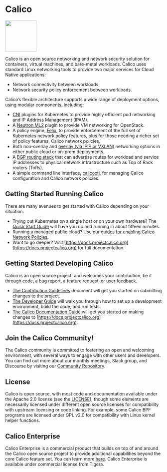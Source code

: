 # Calico
<img src="http://docs.projectcalico.org/images/felix.png" width="100" height="100">

Calico is an open source networking and network security solution for containers, virtual machines, and bare-metal workloads.
Calico uses standard Linux networking tools to provide two major services for Cloud Native applications:

- Network connectivity between workloads.
- Network security policy enforcement between workloads.

Calico’s flexible architecture supports a wide range of deployment options, using modular components, including:

- [CNI](https://github.com/projectcalico/cni-plugin) plugins for Kubernetes to provide highly efficient pod networking and IP
  Address Management (IPAM).
- A [Neutron ML2](https://github.com/projectcalico/networking-calico) plugin to provide VM networking for OpenStack.
- A policy engine, [Felix](https://github.com/projectcalico/felix), to provide enforcement of the full set of Kubernetes
  network policy features, plus for those needing a richer set of policy features, Calico network policies.
- Both non-overlay and [overlay (via IPIP or VXLAN)](https://docs.projectcalico.org/networking/vxlan-ipip) networking options
  in either public cloud or on-prem deployments.
- A [BGP routing stack](https://docs.projectcalico.org/networking/bgp) that can advertise routes for workload and service IP
  addresses to physical network infrastructure such as Top of Rack routers (ToRs).
- A simple command line interface, [calicoctl](https://github.com/projectcalico/calicoctl), for managing Calico configuration
  and Calico network policies.

## Getting Started Running Calico

There are many avenues to get started with Calico depending on your situation.

- Trying out Kubernetes on a single host or on your own hardware? The
  [Quick Start Guide](https://docs.projectcalico.org/getting-started/kubernetes/quickstart) will have you up and running in
  about fifteen minutes.
- Running a managed public cloud? Use our
  [guides for enabling Calico Network Policies](https://docs.projectcalico.org/getting-started/kubernetes/managed-public-cloud/).
- Want to go deeper? Visit [https://docs.projectcalico.org](https://docs.projectcalico.org) for full documentation.

## Getting Started Developing Calico

Calico is an open source project, and welcomes your contribution, be it through code, a bug report, a feature request, or user
feedback.

- [The Contribution Guidelines](CONTRIBUTING_CODE.md) document will get you started on submitting changes to the project.
- [The Developer Guide](DEVELOPER_GUIDE.md) will walk you through how to set up a development environment, build the code,
  and run tests.
- [The Calico Documentation Guide](CONTRIBUTING_DOCS.md) will get you started on making changes to
  [https://docs.projectcalico.org](https://docs.projectcalico.org).

## Join the Calico Community!

The Calico community is committed to fostering an open and welcoming environment, with several ways to engage with other users
and developers. You can find out more about our monthly meetings, Slack group, and Discourse by visiting our
[Community Repository](https://github.com/projectcalico/community).

## License

Calico is open source, with most code and documentation available under the Apache 2.0 license (see the [LICENSE](LICENSE)), though some elements are necessarily licensed under different open source licenses for compatibility with upstream licensing or code linking. For example, some Calico BPF programs are licensed under GPL v2.0 for compatibility with Linux kernel helper functions.

## Calico Enterprise

Calico Enterprise is a commercial product that builds on top of and around the Calico open source project to provide additional capabilities beyond the core Calico feature set. You can learn more [here](https://docs.projectcalico.org/calico-enterprise/). Calico Enterprise is available under commercial license from Tigera.
